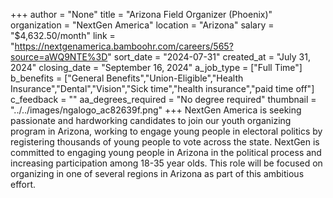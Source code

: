 +++
author = "None"
title = "Arizona Field Organizer (Phoenix)"
organization = "NextGen America"
location = "Arizona"
salary = "$4,632.50/month"
link = "https://nextgenamerica.bamboohr.com/careers/565?source=aWQ9NTE%3D"
sort_date = "2024-07-31"
created_at = "July 31, 2024"
closing_date = "September 16, 2024"
a_job_type = ["Full Time"]
b_benefits = ["General Benefits","Union-Eligible","Health Insurance","Dental","Vision","Sick time","health insurance","paid time off"]
c_feedback = ""
aa_degrees_required = "No degree required"
thumbnail = "../../images/ngalogo_ac82639f.png"
+++
NextGen America is seeking passionate and hardworking candidates to join our youth organizing program in Arizona, working to engage young people in electoral politics by registering thousands of young people to vote across the state. NextGen is committed to engaging young people in Arizona in the political process and increasing participation among 18-35 year olds. This role will be focused on organizing in one of several regions in Arizona as part of this ambitious effort. 